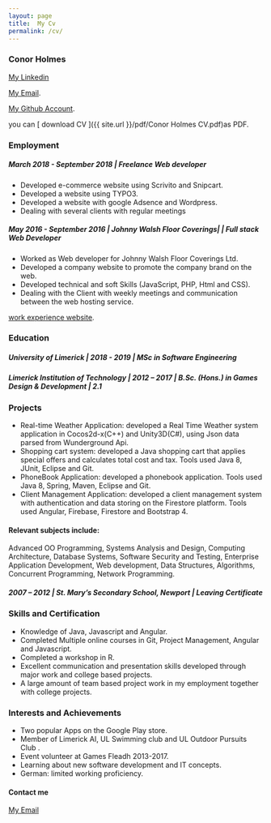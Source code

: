 ```yaml
---
layout: page
title:  My Cv
permalink: /cv/
---
```

### Conor Holmes


[My Linkedin](https://www.linkedin.com/in/conor-holmes-78a36580/)

[My Email](conorholmesdev@gmail.com).

[My Github Account](https://github.com/conorH22).

you can [ download CV ]({{ site.url }}/pdf/Conor Holmes CV.pdf)as PDF.

### Employment

##### March 2018 - September 2018 | Freelance Web developer
- Developed e-commerce website using Scrivito and Snipcart.
- Developed a website using TYPO3. 
- Developed a website with google Adsence and Wordpress.
- Dealing with several clients with regular meetings



##### May 2016 - September 2016 | Johnny Walsh Floor Coverings| | Full stack Web Developer 

- Worked as Web developer for Johnny Walsh Floor Coverings Ltd.
- Developed a company website to promote the company brand on the web.
- Developed technical and soft Skills (JavaScript, PHP, Html and CSS).
- Dealing with the Client with weekly meetings and communication between the web
hosting service.

[ work experience website](http://johnnywalshfloorcoverings.ie/).

### Education

##### University of Limerick | 2018 - 2019 | MSc in Software Engineering 

##### Limerick Institution of Technology | 2012 – 2017 | B.Sc. (Hons.) in Games Design & Development | 2.1 


### Projects

- Real-time Weather Application: developed a Real Time Weather system application in Cocos2d-x(C++) and Unity3D(C#), using Json data parsed from Wunderground Api. 
- Shopping cart system: developed a Java shopping cart that applies special offers and calculates total cost and tax. Tools used Java 8, JUnit, Eclipse and Git.
- PhoneBook Application: developed a phonebook application. Tools used Java 8, Spring, Maven, Eclipse and Git.
- Client Management Application: developed a client management system with authentication and data storing on the Firestore platform. Tools used Angular, Firebase, Firestore and Bootstrap 4.

#### Relevant subjects include:

Advanced OO Programming,  Systems Analysis and Design, Computing Architecture, Database Systems, Software Security and Testing, Enterprise Application Development, Web development, Data Structures, Algorithms, Concurrent Programming, Network Programming.


##### 2007 – 2012 | St. Mary’s Secondary School, Newport | Leaving Certificate

### Skills and Certification

- Knowledge of Java, Javascript and Angular.
- Completed Multiple online courses in Git, Project Management, Angular and Javascript.
- Completed a workshop in R.
- Excellent communication and presentation skills developed through major work and college based projects. 
- A large amount of team based project work in my employment together with college projects.


### Interests and Achievements

- Two popular Apps on the Google Play store.
- Member of Limerick AI, UL Swimming club and UL Outdoor Pursuits Club  .
- Event volunteer at Games Fleadh 2013-2017. 
- Learning about new software development and IT concepts.
- German: limited working proficiency.




#### Contact me

[My Email](mailto:conorholmesdev@gmail.com)
